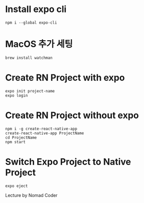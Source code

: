 # Install expo cli
```text
npm i --global expo-cli
```

# MacOS 추가 세팅
```text
brew install watchman
```

# Create RN Project with expo
```text
expo init project-name
expo login
```

# Create RN Project without expo
```text
npm i -g create-react-native-app
create-react-native-app ProjectName
cd ProjectName
npm start
```

# Switch Expo Project to Native Project
```text
expo eject
```

Lecture by Nomad Coder
